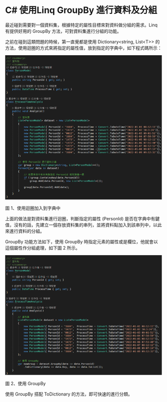 # C# 使用Linq GroupBy 進行資料及分組

最近碰到需要對一個資料集，根據特定的屬性目標來對資料做分組的需求。Linq 有提供好用的 GroupBy 方法，可對資料集進行分組的功能。

之前在碰到這類問題的時候，第一直覺都是使用 Dictionary\<string, List\<T\>\> 的方法，使用迴圈的方式來將指定的屬性值，放到指定的字典中，如下程式碼所示：

![](./images/image1.png)

圖 1、使用迴圈加入到字典中

上面的做法是對資料集進行迴圈，判斷指定的屬性 (PersonId)
是否在字典中有鍵值，沒有的話，先建立一個存放資料集的串列，並將資料點加入到該串列中，以此來進行資料的分組。

GroupBy 功能方法如下，使用 GroupBy
時指定元素的屬性或是欄位，他就會以這個屬性作分組處理，如下圖 2 所示。

![](./images/image3.png)

圖 2、使用 GroupBy

使用 GroupBy 搭配 ToDictionary 的方法，即可快速的進行分類。

